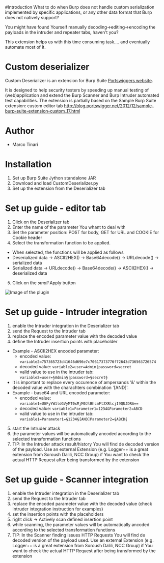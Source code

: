 #Introduction
What to do when Burp does not handle custom serialization implemented by specific applications, or any other data format that Burp does not natively support?

You might have found Yourself manually decoding->editing->encoding the payloads in the intruder and repeater tabs, haven't you?

This extension helps us with this time consuming task.... and eventually automate most of it.


# Custom deserializer
Custom Deserializer is an extension for Burp Suite [Portswiggers website](https://portswigger.net/burp/). 

It is designed to help security testers by speeding up manual testing of (web)application and extend the Burp Scanner and Burp Intruder automated test capabilities.
The extension is partially based on the Sample Burp Suite extension: custom editor tab http://blog.portswigger.net/2012/12/sample-burp-suite-extension-custom_17.html


# Author
- Marco Tinari

# Installation 
1.	Set up Burp Suite Jython standalone JAR 
2.	Download and load CustomDeserializer.py
3.	Set up the extension from the Deserializer tab


# Set up guide - editor tab
1. Click on the Deserializer tab
2. Enter the name of the parameter You whant to deal with
3. Set the parameter position: POST for body, GET for URL and COOKIE for Cookie header
4. Select the transformation function to be applied. 
  * When selected, the functions will be applied as follows
  * Deserialized data -> ASCII2HEX() -> Base64decode() -> URLdecode() -> serialized data
  * Serialized data -> URLdecode() -> Base64decode() ->  ASCII2HEX() -> deserialized data
5. Click on the *small* Apply button

![Image of the plugin](https://raw.githubusercontent.com/marcotinari/CustomDeserializer/master/CustomDeserializer-full-screen.png)


# Set up guide - Intruder integration
1. enable the Intruder integration in the Deserializer tab
2. send the Request to the Intruder tab
3. replace the encoded parameter value with the decoded value 
4. define the Intruder insertion points with placeholder
  * Example - ASCII2HEX encoded parameter: 
    * encoded value:					``variable2=757365723d41646d696e7c70617373776f72643d736563726574``
    * decoded value:					``variable2=user=Admin|password=secret``
    * valid value to use in the intruder tab:	``variable2=user=§Admin§|password=§secret§``
  * It is important to replace every occurence of ampersands '&' within the decoded value  with the charachters combination '\[AND\]'.
  * Example - base64 and URL encoded parameter: 
    * encoded value: ``variable1=UGFyYW1ldGVyMT0xMjM0JlBhcmFtZXRlcjI9QUJDRA==``
    * decoded value: ``variable1=Parameter1=1234&Parameter2=ABCD``
    * valid value to use in the intruder tab: ``variable1=Parameter1=§1234§[AND]Parameter2=§ABCD§``

5. start the Intruder attack
6. the parameter values will be automatically ancoded according to the selected transformation functions
7. TIP: In the Intruder attack result/history You will find de decoded version of the payload. Use an external Extension (e.g. Logger++ is a great extension from Soroush Dalili, NCC Group) if You want to check the actual HTTP Request after being transformed by the extension 

# Set up guide - Scanner integration
1. enable the Intruder integration in the Deserializer tab
2. send the Request to the Intruder tab
3. replace the encoded parameter value with the decoded value (check Intruder integration instruction for examples) 
4. set the insertion points with the placeholders
5. right click -> Actively scan defined insertion point 
6. while scanning, the parameter values will be automatically ancoded according to the selected transformation functions
7. TIP: In the Scanner finding issues HTTP Requests You will find de decoded version of the payload used. Use an external Extension (e.g. Logger++ is a great extension from Soroush Dalili, NCC Group) if You want to check the actual HTTP Request after being transformed by the extension 
